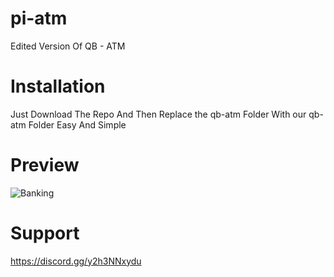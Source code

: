 # pi-atm
Edited Version Of QB - ATM

# Installation
Just Download The Repo And Then Replace the qb-atm Folder With our qb-atm Folder Easy And Simple

# Preview
![Banking](https://cdn.discordapp.com/attachments/974140992582205450/997836468590477353/unknown.png)

# Support
https://discord.gg/y2h3NNxydu
